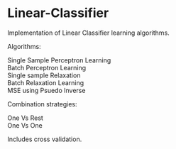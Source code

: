 Linear-Classifier
=================

Implementation of Linear Classifier learning algorithms.

Algorithms:

Single Sample Perceptron Learning  
Batch Perceptron Learning  
Single sample Relaxation  
Batch Relaxation Learning  
MSE using Psuedo Inverse  

Combination strategies:

One Vs Rest  
One Vs One  

Includes cross validation.
